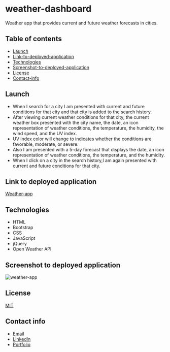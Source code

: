 # weather-dashboard
Weather app that provides current and future weather forecasts in cities.

## Table of contents
* [Launch](#Launch)
* [Link-to-deployed-application](#link-to-deployed-application)
* [Technologies](#technologies)
* [Screenshot-to-deployed-application](#screenshot-to-deployed-application)
* [License](#license)
* [Contact-info](#contact-info)


## Launch
* When I search for a city I am presented with current and future conditions for that city and that city is added to the search history.
* After viewing current weather conditions for that city, the current weather box presented with the city name, the date, an icon representation of weather conditions, the temperature, the humidity, the wind speed, and the UV index.
*  UV index color will change to indicates whether the conditions are favorable, moderate, or severe.
* Also I am presented with a 5-day forecast that displays the date, an icon representation of weather conditions, the temperature, and the humidity.
* When I click on a city in the search history,I am again presented with current and future conditions for that city.

## Link to deployed application
[Weather-app](https://asia-codeing.github.io/weather-dashboard/)

## Technologies
* HTML
* Bootstrap 
* CSS
* JavaScript
* jQuery
* Open Weather API

## Screenshot to deployed application
![weather-app](./assets/images/weather.gif)

## License
[MIT](https://choosealicense.com/licenses/mit/)

## Contact info
* [Email](mailto:asia.alius@gmail.com)
* [LinkedIn](https://www.linkedin.com/in/asia-alnahi-1562aa183/)
* [Portfolio](https://asia-codeing.github.io/my-Portfolio/#home)